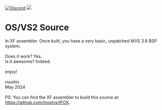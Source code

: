 [![Discord](https://img.shields.io/discord/423767742546575361.svg?label=&logo=discord&logoColor=ffffff&color=7389D8&labelColor=6A7EC2)](https://discord.gg/vpEv3HJ)
<a href="https://hits.seeyoufarm.com"><img src="https://hits.seeyoufarm.com/api/count/incr/badge.svg?url=https%3A%2F%2Fgithub.com%2Fmoshix%2Fosvs2src&count_bg=%2379C83D&title_bg=%23555555&icon=ibm.svg&icon_color=%23E7E7E7&title=hits&edge_flat=false"/></a>
<br>

OS/VS2 Source
=============

In XF assembler. Once built, you have a very basic, unpatched MVS 3.8 BSP system. 
<br>
<br>
Does it work? Yes.<br>
Is it awesome? Indeed. 
<br><br>
enjoy!  
<br>
moshix  
May 2024 <br><br>
PS: You can find the XF assembler to build this source at: https://github.com/moshix/IFOX.


